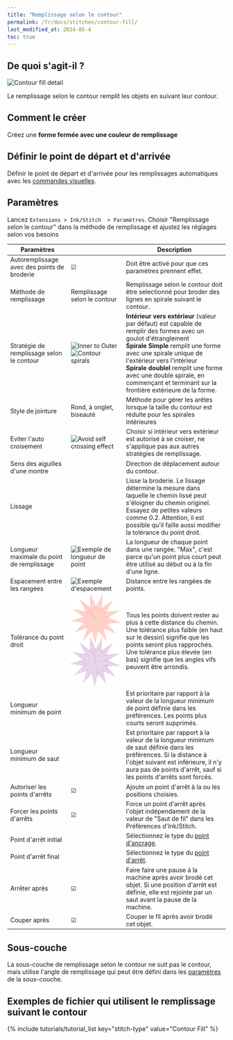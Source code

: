```yaml
---
title: "Remplissage selon le contour"
permalink: /fr/docs/stitches/contour-fill/
last_modified_at: 2024-05-4
toc: true
---
```

## De quoi s'agit-il ?

![Contour fill detail](/assets/images/docs/contour-fill-detail.jpg)

Le remplissage selon le contour remplit les objets en suivant leur contour.


## Comment le créer

Créez une **forme fermée avec une couleur de remplissage**



## Définir le point de départ et d'arrivée
Définir le point de départ et d'arrivée pour les remplissages automatiques avec les [commandes visuelles](/fr/docs/commands/).

## Paramètres

Lancez `Extensions > Ink/Stitch  > Paramètres`. Choisir "Remplissage selon le contour" dans la méthode de remplissage et ajustez les réglages selon vos besoins

|Paramètres||Description|
|---|---|---|
|Autoremplissage avec des points de broderie| ☑ |Doit être activé pour que ces paramètres prennent effet.|
|Méthode de remplissage |Remplissage selon le contour| Remplissage selon le contour doit être selectionné pour broder des lignes en spirale suivant le contour.|
|Stratégie de remplissage selon le contour|![Inner to Outer](/assets/images/docs/contour-fill-innertoouter-bottlenecks.jpg)<br>![Contour spirals](/assets/images/docs/contour-fill-spirals.jpg)|**Intérieur vers extérieur** (valeur par défaut) est capable de remplir des formes avec un goulot d'étranglement<br>**Spirale Simple**  remplit une forme avec une spirale unique de l'extérieur vers l'intérieur<br>**Spirale doublel** remplit une forme avec une double spirale, en commençant et terminant sur la frontière extérieure de la forme.|
|Style de jointure |Rond, à onglet, biseauté|Méthode pour gérer les arêtes lorsque la taille du contour est réduite pour les spirales intérieures|
|Eviter l'auto croisement|![Avoid self crossing effect](/assets/images/docs/contour-fill-self-crossing.jpg)|Choisir si intérieur vers extérieur est autorisé à se croiser, ne s'applique pas aux autres stratégies de remplissage.|
|Sens des aiguilles d'une montre||Direction de déplacement autour du contour.|
|Lissage||Lisse la broderie. Le lissage détermine la mesure dans laquelle le chemin lissé peut s'éloigner du chemin originel. Essayez de petites valeurs comme 0.2. Attention, il est possible qu'il faille aussi modifier la tolérance du point droit.|
|Longueur maximale du point de remplissage|![Exemple de longueur de point](/assets/images/docs/params-fill-stitch_length.png) |La longueur de chaque point dans une rangée. "Max", c'est parce qu'un point plus court peut être utilisé au début ou à la fin d'une ligne.|
|Espacement entre les rangées|![Exemple d'espacement](/assets/images/docs/params-fill-spacing_between_rows.png) |Distance entre les rangées de points.|
|Tolérance du point droit|![Exemple de tolerance](/assets/images/docs/contourfilltolerance.svg) |Tous les points doivent rester au plus à cette distance du chemin. Une tolérance plus faible (en haut sur le dessin) signifie que les points seront plus rapprochés. Une tolérance plus élevée (en bas) signifie que les angles vifs peuvent être arrondis.|
|Longueur minimum de point||Est prioritaire par rapport à la valeur de la longueur minimum de point définie dans les préférences. Les points plus courts seront supprimés.|
|Longueur minimum de saut||Est prioritaire par rapport à la valeur de la longueur minimum de saut définie dans les préférences. Si la distance à l'objet suivant est inférieure, il n'y aura pas de points d'arrêt, sauf si les points d'arrêts sont forcés.|
|Autoriser les points d'arrêts | ☑|Ajoute un point d'arrêt à la ou les positions choisies.|
|Forcer les points d'arrêts |☑|Force un point d'arrêt après l'objet indépendament de la valeur de "Saut de fil" dans les Préférences d'Ink/Stitch.|
|Point d'arrêt initial        ||Sélectionnez le type du  [point d'ancrage](/fr/docs/stitches/lock-stitches).|
|Point d'arrêt final       ||Sélectionnez le type du [point d'arrêt](/fr/docs/stitches/lock-stitches).|
|Arrêter après                |☑|Faire faire une pause à la machine après avoir brodé  cet objet. Si une position d'arrêt est définie, elle est rejointe  par un saut avant la pause de la machine.|
|Couper après                 |☑|Couper le fil après avoir brodé cet objet.|

## Sous-couche

La sous-couche de remplissage selon le contour ne suit pas le contour, mais utilise l'angle de remplissage qui peut être défini dans les 
[paramètres](/fr/docs/stitches/fill-stitch/#sous-couche) de la sous-couche.

## Exemples de fichier qui utilisent le remplissage suivant le contour
{% include tutorials/tutorial_list key="stitch-type" value="Contour Fill" %}

